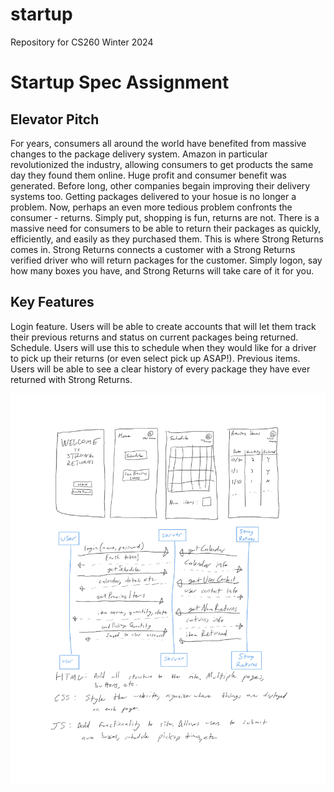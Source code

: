 # startup
Repository for CS260 Winter 2024

# Startup Spec Assignment
## Elevator Pitch
For years, consumers all around the world have benefited from massive changes to the package delivery system. Amazon in particular revolutionized the industry, allowing consumers to 
get products the same day they found them online. Huge profit and consumer benefit was generated. Before long, other companies begain improving their delivery systems too. Getting 
packages delivered to your hosue is no longer a problem. Now, perhaps an even more tedious problem confronts the consumer - returns. Simply put, shopping is fun, returns are not. 
There is a massive need for consumers to be able to return their packages as quickly, efficiently, and easily as they purchased them. This is where Strong Returns comes in. Strong 
Returns connects a customer with a Strong Returns verified driver who will return packages for the customer. Simply logon, say how many boxes you have, and Strong Returns will take 
care of it for you.

## Key Features
Login feature. Users will be able to create accounts that will let them track their previous returns and status on current packages being returned.
Schedule. Users will use this to schedule when they would like for a driver to pick up their returns (or even select pick up ASAP!).
Previous items. Users will be able to see a clear history of every package they have ever returned with Strong Returns. 

![Rough sketch of concept](startupSpec.jpg)
